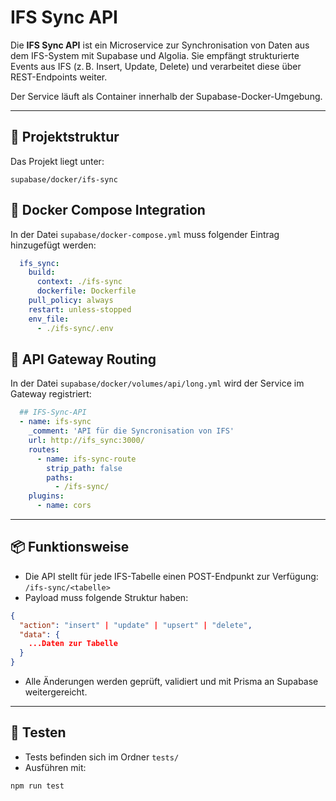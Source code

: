 # IFS Sync API

Die **IFS Sync API** ist ein Microservice zur Synchronisation von Daten aus dem IFS-System mit Supabase und Algolia. Sie empfängt strukturierte Events aus IFS (z. B. Insert, Update, Delete) und verarbeitet diese über REST-Endpoints weiter.

Der Service läuft als Container innerhalb der Supabase-Docker-Umgebung.

---

## 🔧 Projektstruktur

Das Projekt liegt unter:
```
supabase/docker/ifs-sync
```

## 🐳 Docker Compose Integration

In der Datei `supabase/docker-compose.yml` muss folgender Eintrag hinzugefügt werden:

```yaml
  ifs_sync:
    build:
      context: ./ifs-sync
      dockerfile: Dockerfile
    pull_policy: always
    restart: unless-stopped
    env_file:
      - ./ifs-sync/.env
```

## 🔀 API Gateway Routing

In der Datei `supabase/docker/volumes/api/long.yml` wird der Service im Gateway registriert:

```yaml
  ## IFS-Sync-API
  - name: ifs-sync
    _comment: 'API für die Syncronisation von IFS'
    url: http://ifs_sync:3000/
    routes:
      - name: ifs-sync-route
        strip_path: false
        paths:
          - /ifs-sync/
    plugins:
      - name: cors
```

---

## 📦 Funktionsweise

- Die API stellt für jede IFS-Tabelle einen POST-Endpunkt zur Verfügung: `/ifs-sync/<tabelle>`
- Payload muss folgende Struktur haben:

```json
{
  "action": "insert" | "update" | "upsert" | "delete",
  "data": {
    ...Daten zur Tabelle
  }
}
```

- Alle Änderungen werden geprüft, validiert und mit Prisma an Supabase weitergereicht.

---

## 🧪 Testen

- Tests befinden sich im Ordner `tests/`
- Ausführen mit:

```bash
npm run test
```
